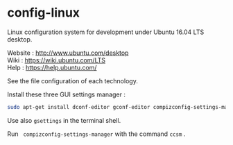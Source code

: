 # config-linux

Linux configuration system for development under Ubuntu 16.04 LTS desktop.  

Website : http://www.ubuntu.com/desktop  
Wiki : https://wiki.ubuntu.com/LTS  
Help : https://help.ubuntu.com/  

See the file configuration of each technology.  

Install these three GUI settings manager :

~~~ bash
sudo apt-get install dconf-editor gconf-editor compizconfig-settings-manager
~~~

Use also `gsettings` in the terminal shell.  

Run ` compizconfig-settings-manager` with the command `ccsm` .
